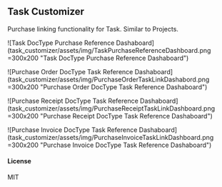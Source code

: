 ## Task Customizer

Purchase linking functionality for Task. Similar to Projects.

![Task DocType Purchase Reference Dashaboard](task_customizer/assets/img/TaskPurchaseReferenceDashboard.png =300x200 "Task DocType Purchase Reference Dashaboard")


![Purchase Order DocType Task Reference Dashaboard](task_customizer/assets/img/PurchaseOrderTaskLinkDashabord.png =300x200 "Purchase Order DocType Task Reference Dashaboard")


![Purchase Receipt DocType Task Reference Dashaboard](task_customizer/assets/img/PurchaseReceiptTaskLinkDashboard.png =300x200 "Purchase Receipt DocType Task Reference Dashaboard")


![Purchase Invoice DocType Task Reference Dashaboard](task_customizer/assets/img/PurchaseInvoiceTaskLinkDashboard.png =300x200 "Purchase Invoice DocType Task Reference Dashaboard")



#### License

MIT